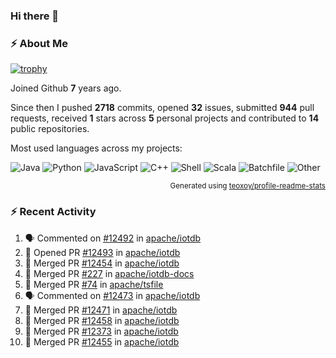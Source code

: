 ### Hi there 👋

### :zap: About Me

[![trophy](https://github-profile-trophy.vercel.app/?username=HTHou&theme=onedark)](https://github.com/ryo-ma/github-profile-trophy)
   
Joined Github **7** years ago.

Since then I pushed **2718** commits, opened **32** issues, submitted **944** pull requests, received **1** stars across **5** personal projects and contributed to **14** public repositories.

Most used languages across my projects:

![Java](https://img.shields.io/static/v1?style=flat-square&label=%E2%A0%80&color=555&labelColor=%23b07219&message=Java%EF%B8%B195.9%25)
![Python](https://img.shields.io/static/v1?style=flat-square&label=%E2%A0%80&color=555&labelColor=%233572A5&message=Python%EF%B8%B10.9%25)
![JavaScript](https://img.shields.io/static/v1?style=flat-square&label=%E2%A0%80&color=555&labelColor=%23f1e05a&message=JavaScript%EF%B8%B10.6%25)
![C++](https://img.shields.io/static/v1?style=flat-square&label=%E2%A0%80&color=555&labelColor=%23f34b7d&message=C%2B%2B%EF%B8%B10.4%25)
![Shell](https://img.shields.io/static/v1?style=flat-square&label=%E2%A0%80&color=555&labelColor=%2389e051&message=Shell%EF%B8%B10.4%25)
![Scala](https://img.shields.io/static/v1?style=flat-square&label=%E2%A0%80&color=555&labelColor=%23c22d40&message=Scala%EF%B8%B10.3%25)
![Batchfile](https://img.shields.io/static/v1?style=flat-square&label=%E2%A0%80&color=555&labelColor=%23C1F12E&message=Batchfile%EF%B8%B10.2%25)
![Other](https://img.shields.io/static/v1?style=flat-square&label=%E2%A0%80&color=555&labelColor=%23ededed&message=Other%EF%B8%B10.8%25)

<p align="right"><sub>Generated using <a href="https://github.com/marketplace/actions/profile-readme-stats">teoxoy/profile-readme-stats</a></sub></p>


<!--![](https://github.com/HTHou/HTHou/blob/output/github-contribution-grid-snake.svg)-->

<!--![Haonan Hou's github stats](https://github-readme-stats.vercel.app/api?username=HTHou&count_private=true&show_icons=true&theme=onedark)-->

<!--![Haonan Hou's wakatime stats](https://github-readme-stats.vercel.app/api/wakatime?username=HTHou&layout=compact&theme=onedark)-->

<!--![Top Langs](https://github-readme-stats.vercel.app/api/top-langs/?username=HTHou&theme=onedark&layout=compact)-->

### :zap: Recent Activity
<!--START_SECTION:activity-->
1. 🗣 Commented on [#12492](https://github.com/apache/iotdb/issues/12492#issuecomment-2101842996) in [apache/iotdb](https://github.com/apache/iotdb)
2. 💪 Opened PR [#12493](https://github.com/apache/iotdb/pull/12493) in [apache/iotdb](https://github.com/apache/iotdb)
3. 🎉 Merged PR [#12454](https://github.com/apache/iotdb/pull/12454) in [apache/iotdb](https://github.com/apache/iotdb)
4. 🎉 Merged PR [#227](https://github.com/apache/iotdb-docs/pull/227) in [apache/iotdb-docs](https://github.com/apache/iotdb-docs)
5. 🎉 Merged PR [#74](https://github.com/apache/tsfile/pull/74) in [apache/tsfile](https://github.com/apache/tsfile)
6. 🗣 Commented on [#12473](https://github.com/apache/iotdb/issues/12473#issuecomment-2097237807) in [apache/iotdb](https://github.com/apache/iotdb)
7. 🎉 Merged PR [#12471](https://github.com/apache/iotdb/pull/12471) in [apache/iotdb](https://github.com/apache/iotdb)
8. 🎉 Merged PR [#12458](https://github.com/apache/iotdb/pull/12458) in [apache/iotdb](https://github.com/apache/iotdb)
9. 🎉 Merged PR [#12373](https://github.com/apache/iotdb/pull/12373) in [apache/iotdb](https://github.com/apache/iotdb)
10. 🎉 Merged PR [#12455](https://github.com/apache/iotdb/pull/12455) in [apache/iotdb](https://github.com/apache/iotdb)
<!--END_SECTION:activity-->

<!--
**HTHou/HTHou** is a ✨ _special_ ✨ repository because its `README.md` (this file) appears on your GitHub profile.

Here are some ideas to get you started:

- 🔭 I’m currently working on ...
- 🌱 I’m currently learning ...
- 👯 I’m looking to collaborate on ...
- 🤔 I’m looking for help with ...
- 💬 Ask me about ...
- 📫 How to reach me: ...
- 😄 Pronouns: ...
- ⚡ Fun fact: ...
-->

